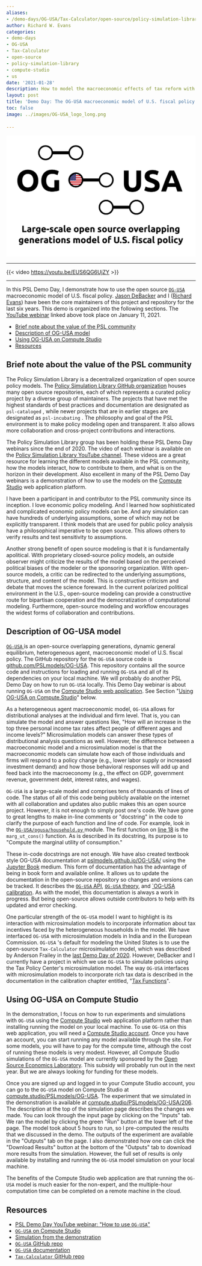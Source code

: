 ```yaml
---
aliases:
- /demo-days/OG-USA/Tax-Calculator/open-source/policy-simulation-library/compute-studio/us/2021/01/28/demo-day-how-to-use-og-usa
author: Richard W. Evans
categories:
- demo-days
- OG-USA
- Tax-Calculator
- open-source
- policy-simulation-library
- compute-studio
- us
date: '2021-01-28'
description: How to model the macroeconomic effects of tax reform with a web app.
layout: post
title: 'Demo Day: The OG-USA macroeconomic model of U.S. fiscal policy'
toc: false
image: ../images/OG-USA_logo_long.png

---
```


![](../images/OG-USA_logo_long.png)

------

{{< video https://youtu.be/EUS6QG6UjZY >}}

------

In this PSL Demo Day, I demonstrate how to use the open source [ `OG-USA` ](https://github.com/PSLmodels/OG-USA) macroeconomic model of U.S. fiscal policy. [Jason DeBacker](https://www.jasondebacker.com/) and I ([Richard Evans](https://sites.google.com/site/rickecon/)) have been the core maintainers of this project and repository for the last six years. This demo is organized into the following sections. The [YouTube webinar](https://youtu.be/EUS6QG6UjZY) linked above took place on January 11, 2021.

- [Brief note about the value of the PSL community](#brief-note-about-the-value-of-the-psl-community)
- [Description of OG-USA model](#description-of-og-usa-model)
- [Using OG-USA on Compute Studio](#using-og-usa-on-compute-studio)
- [Resources](#resources)

## Brief note about the value of the PSL community

The Policy Simulation Library is a decentralized organization of open source policy models. The [Policy Simulation Library GitHub organization](https://github.com/PSLmodels) houses many open source repositories, each of which represents a curated policy project by a diverse group of maintainers. The projects that have met the highest standards of best practices and documentation are designated as `psl-cataloged` , while newer projects that are in earlier stages are designated as `psl-incubating` . The philosophy and goal of the PSL environment is to make policy modeling open and transparent. It also allows more collaboration and cross-project contributions and interactions.

The Policy Simulation Library group has been holding these PSL Demo Day webinars since the end of 2020. The video of each webinar is available on the [Policy Simulation Library YouTube channel](https://www.youtube.com/channel/UCf7WWCuZHs_FFLjuBW4a4_Q). These videos are a great resource for learning the different models available in the PSL community, how the models interact, how to contribute to them, and what is on the horizon in their development. Also excellent in many of the PSL Demo Day webinars is a demonstration of how to use the models on the [Compute Studio](https://about.compute.studio/) web application platform.

I have been a participant in and contributor to the PSL community since its inception. I love economic policy modeling. And I learned how sophisticated and complicated economic policy models can be. And any simulation can have hundreds of underlying assumptions, some of which may not be explicitly transparent. I think models that are used for public policy analysis have a philosophical imperative to be open source. This allows others to verify results and test sensitivity to assumptions.

Another strong benefit of open source modeling is that it is fundamentally apolitical. With proprietary closed-source policy models, an outside observer might criticize the results of the model based on the perceived political biases of the modeler or the sponsoring organization. With open-source models, a critic can be redirected to the underlying assumptions, structure, and content of the model. This is constructive criticism and debate that moves the science foreward. In the current polarized political environment in the U.S., open-source modeling can provide a constructive route for bipartisan cooperation and the democratization of computational modeling. Furthermore, open-source modeling and workflow encourages the widest forms of collaboration and contributions.

## Description of OG-USA model

[ `OG-USA` ](https://github.com/PSLmodels/OG-USA) is an open-source overlapping generations, dynamic general equilibrium, heterogeneous agent, macroeconomic model of U.S. fiscal policy. The GitHub repository for the `OG-USA` source code is [github.com/PSLmodels/OG-USA](https://github.com/PSLmodels/OG-USA). This repository contains all the source code and instructions for loading and running `OG-USA` and all of its dependencies on your local machine. We will probably do another PSL Demo Day on how to run `OG-USA` locally. This Demo Day webinar is about running `OG-USA` on the [Compute Studio web application](https://compute.studio/PSLmodels/OG-USA/). See Section "[Using OG-USA on Compute.Studio](#using-og-usa-on-compute-studio)" below.

As a heterogeneous agent macroeconomic model, `OG-USA` allows for distributional analyses at the individual and firm level. That is, you can simulate the model and answer questions like, "How will an increase in the top three personal income tax rates affect people of different ages and income levels?" Microsimulation models can answer these types of distributional analysis questions as well. However, the difference between a macroeconomic model and a microsimulation model is that the macroeconomic models can simulate how each of those individuals and firms will respond to a policy change (e.g., lower labor supply or increased investment demand) and how those behavioral responses will add up and feed back into the macroeconomy (e.g., the effect on GDP, government revenue, government debt, interest rates, and wages).

`OG-USA` is a large-scale model and comprises tens of thousands of lines of code. The status of all of this code being publicly available on the internet with all collaboration and updates also public makes this an open source project. However, it is not enough to simply post one's code. We have gone to great lengths to make in-line comments or "docstring" in the code to clarify the purpose of each function and line of code. For example, look in the [ `OG-USA/ogusa/household.py` ](https://github.com/PSLmodels/OG-USA/blob/master/ogusa/household.py) module. The first function on [line 18](https://github.com/PSLmodels/OG-USA/blob/master/ogusa/household.py#L18) is the `marg_ut_cons()` function. As is described in its docstring, its purpose is to "Compute the marginal utility of consumption."

These in-code docstrings are not enough. We have also created textbook style OG-USA documentation at [pslmodels.github.io/OG-USA/](https://pslmodels.github.io/OG-USA/) using the [Jupyter Book](https://jupyterbook.org/) medium. This form of documentation has the advantage of being in book form and available online. It allows us to update the documentation in the open-source repository so changes and versions can be tracked. It describes the [ `OG-USA` API](https://pslmodels.github.io/OG-USA/content/api/public_api.html), [ `OG-USA` theory](https://pslmodels.github.io/OG-USA/content/theory/intro.html), and [`OG-USA calibration](https://pslmodels.github.io/OG-USA/content/calibration/exogenous_parameters.html). As with the model, this documentation is always a work in progress. But being open-source allows outside contributors to help with its updated and error checking.

One particular strength of the `OG-USA` model I want to highlight is its interaction with microsimulation models to incorporate information about tax incentives faced by the heterogeneous households in the model. We have interfaced `OG-USA` with microsimulation models in India and in the European Commission. `OG-USA` 's default for modeling the United States is to use the open-source `Tax-Calculator` microsimulation model, which was described by Anderson Frailey in the [last Demo Day of 2020](http://blog.pslmodels.org/demo-day-4-taxbrain). However, DeBacker and I currently have a project in which we use `OG-USA` to simulate policies using the Tax Policy Center's microsimulation model. The way `OG-USA` interfaces with microsimulation models to incorporate rich tax data is described in the documentation in the calibration chapter entitled, "[Tax Functions](https://pslmodels.github.io/OG-USA/content/calibration/tax_functions.html)".

## Using OG-USA on Compute Studio

In the demonstration, I focus on how to run experiments and simulations with `OG-USA` using the [Compute Studio](https://compute.studio/PSLmodels/OG-USA/) web application platform rather than installing running the model on your local machine. To use `OG-USA` on this web application, you will need a [Compute Studio account](https://compute.studio/users/signup/). Once you have an account, you can start running any model available through the site. For some models, you will have to pay for the compute time, although the cost of running these models is very modest. However, all Compute Studio simulations of the `OG-USA` model are currently sponsored by the [Open Source Economics Laboratory](https://www.oselab.org/). This subsidy will probably run out in the next year. But we are always looking for funding for these models.

Once you are signed up and logged in to your Compute Studio account, you can go to the `OG-USA` model on Compute Studio at [compute.studio/PSLmodels/OG-USA](https://compute.studio/PSLmodels/OG-USA/). The experiment that we simulated in the demonstration is available at [compute.studio/PSLmodels/OG-USA/206](https://compute.studio/PSLmodels/OG-USA/206/). The description at the top of the simulation page describes the changes we made. You can look through the input page by clicking on the "Inputs" tab. We ran the model by clicking the green "Run" button at the lower left of the page. The model took about 5 hours to run, so I pre-computed the results that we discussed in the demo. The outputs of the experiment are available in the "Outputs" tab on the page. I also demonstrated how one can click the "Download Results" button at the bottom of the "Outputs" tab to download more results from the simulation. However, the full set of results is only available by installing and running the `OG-USA` model simulation on your local machine.

The benefits of the Compute Studio web application are that running the `OG-USA` model is much easier for the non-expert, and the multiple-hour computation time can be completed on a remote machine in the cloud.

## Resources

* [PSL Demo Day YouTube webinar: "How to use `OG-USA`"](https://youtu.be/EUS6QG6UjZY)
* [`OG-USA` on Compute Studio](https://compute.studio/PSLmodels/OG-USA/)
* [Simulation from the demonstration](https://compute.studio/PSLmodels/OG-USA/206/)
* [`OG-USA` GitHub repo](https://github.com/PSLmodels/OG-USA)
* [`OG-USA` documentation](https://pslmodels.github.io/OG-USA/)
* [`Tax-Calculator` GitHub repo](https://github.com/PSLmodels/Tax-Calculator)
